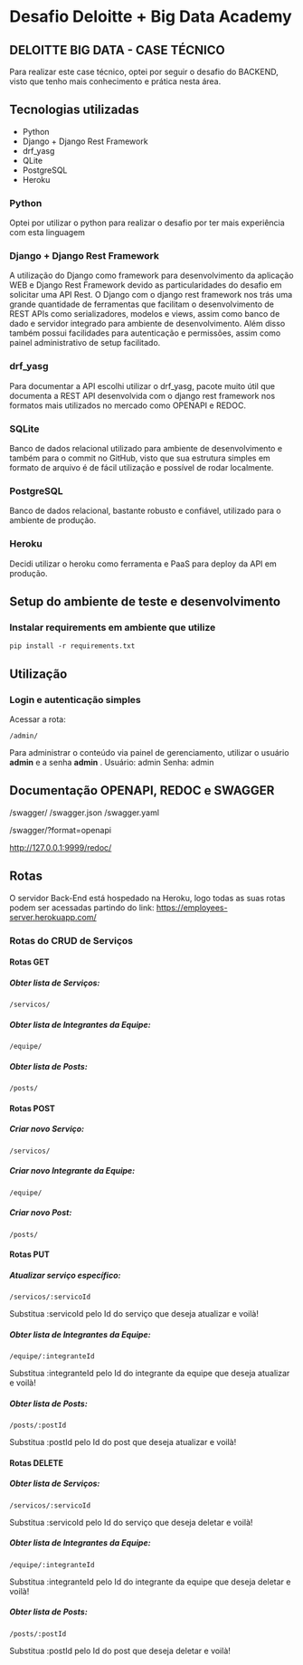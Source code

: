 # Desafio Deloitte + Big Data Academy 
## DELOITTE BIG DATA - CASE TÉCNICO

Para realizar este case técnico, optei por seguir o desafio do BACKEND, visto que tenho mais conhecimento e prática nesta área.


## Tecnologias utilizadas

* Python
* Django + Django Rest Framework
* drf_yasg
* QLite
* PostgreSQL
* Heroku

### Python

Optei por utilizar o python para realizar o desafio por ter mais experiência com esta linguagem

### Django + Django Rest Framework

A utilização do Django como framework para desenvolvimento da aplicação WEB e Django Rest Framework devido as particularidades do desafio em solicitar uma API Rest.
O Django com o django rest framework nos trás uma grande quantidade de ferramentas que facilitam o desenvolvimento de REST APIs como serializadores, modelos e views, assim como banco de dado e servidor integrado para ambiente de desenvolvimento. 
Além disso também possui facilidades para autenticação e permissões, assim como painel administrativo de setup facilitado.

### drf_yasg

Para documentar a API escolhi utilizar o drf_yasg, pacote muito útil que documenta a REST API desenvolvida com o django rest framework nos formatos mais utilizados no mercado como OPENAPI e REDOC.

### SQLite

Banco de dados relacional utilizado para ambiente de desenvolvimento e também para o commit no GitHub, visto que sua estrutura simples em formato de arquivo é de fácil utilização e possível de rodar localmente.

### PostgreSQL

Banco de dados relacional, bastante robusto e confiável, utilizado para o ambiente de produção.

### Heroku

Decidi utilizar o heroku como ferramenta e PaaS para deploy da API em produção.



## Setup do ambiente de teste e desenvolvimento

### Instalar requirements em ambiente que utilize 
```
pip install -r requirements.txt
```

## Utilização

### Login e autenticação simples

Acessar a rota:
```
/admin/
```
Para administrar o conteúdo via painel de gerenciamento, utilizar o usuário **admin** e a senha **admin** . 
Usuário: admin
Senha: admin

## Documentação OPENAPI, REDOC e SWAGGER

/swagger/
/swagger.json
/swagger.yaml

/swagger/?format=openapi

http://127.0.0.1:9999/redoc/

## Rotas

O servidor Back-End está hospedado na Heroku, logo todas as suas rotas podem ser acessadas partindo do link:
https://employees-server.herokuapp.com/


### Rotas do CRUD de Serviços
#### Rotas GET
##### Obter lista de Serviços:
```
/servicos/
```
##### Obter lista de Integrantes da Equipe:
```
/equipe/
```
##### Obter lista de Posts:
```
/posts/
```

#### Rotas POST
##### Criar novo Serviço:
```
/servicos/
```
##### Criar novo Integrante da Equipe:
```
/equipe/
```
##### Criar novo Post:
```
/posts/
```

#### Rotas PUT
##### Atualizar serviço específico:
```
/servicos/:servicoId
```
Substitua :servicoId pelo Id do serviço que deseja atualizar e voilà!

##### Obter lista de Integrantes da Equipe:
```
/equipe/:integranteId
```
Substitua :integranteId pelo Id do integrante da equipe que deseja atualizar e voilà!

##### Obter lista de Posts:
```
/posts/:postId
```
Substitua :postId pelo Id do post que deseja atualizar e voilà!

#### Rotas DELETE
##### Obter lista de Serviços:
```
/servicos/:servicoId
```
Substitua :servicoId pelo Id do serviço que deseja deletar e voilà!

##### Obter lista de Integrantes da Equipe:
```
/equipe/:integranteId
```
Substitua :integranteId pelo Id do integrante da equipe que deseja deletar e voilà!
##### Obter lista de Posts:
```
/posts/:postId
```
Substitua :postId pelo Id do post que deseja deletar e voilà!



